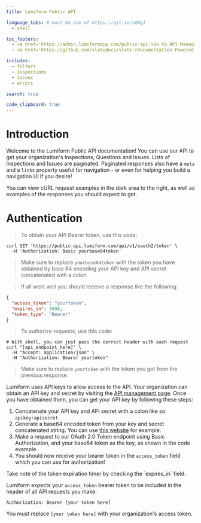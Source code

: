 ```yaml
---
title: Lumiform Public API

language_tabs: # must be one of https://git.io/vQNgJ
  - shell

toc_footers:
  - <a href='https://admin.lumiformapp.com/public-api'>Go to API Management Page</a>
  - <a href='https://github.com/slatedocs/slate'>Documentation Powered by Slate</a>

includes:
  - filters
  - inspections 
  - issues
  - errors

search: true

code_clipboard: true
---
```


# Introduction

Welcome to the Lumiform Public API documentation! You can use our API to get your organization's Inspections, Questions and Issues.
Lists of Inspections and Issues are paginated. Paginated responses also have a `meta` and a `links` property 
useful for navigation - or even for helping you build a navigation UI if you desire!
 
You can view cURL request examples in the dark area to the right, as well as examples of the responses you should expect to get.

# Authentication

> To obtain your API Bearer token, use this code:

```shell
curl GET 'https://public-api.lumiform.com/api/v1/oauth2/token' \
  -H 'Authorization: Basic yourbase64token'
```

> Make sure to replace `yourbase64token` with the token you have obtained by base 64 encoding your API key and API secret concatenated with a colon.

> If all went well you should receive a response like the following:

```json
{
  "access_token": "yourtoken",
  "expires_in": 3600,
  "token_type": "Bearer"
}
```

> To authorize requests, use this code:

```shell
# With shell, you can just pass the correct header with each request
curl "[api_endpoint_here]" \
  -H "Accept: application/json" \
  -H "Authorization: Bearer yourtoken"
```

> Make sure to replace `yourtoken` with the token you got from the previous response.

Lumiform uses API keys to allow access to the API. Your organization can obtain an API key and secret by visiting the [API management page](https://admin.lumiformapp.com/public-api).
Once you have obtained them, you can get your API key by following these steps:

1. Concatenate your API key and API secret with a colon like so: `apikey:apisecret`
2. Generate a base64 encoded token from your key and secret concatenated string. You can use [this website](https://www.base64encode.org/) for example.
3. Make a request to our OAuth 2.0 Token endpoint using Basic Authorization, and your base64 token as the key, as shown in the code example.
4. You should now receive your bearer token in the `access_token` field which you can use for authorization!

<aside class="notice">
Take note of the token expiration timer by checking the `expires_in` field.
</aside>

Lumiform expects your `access_token` bearer token to be included in the header of all API requests you make:

`Authorization: Bearer [your token here]`

<aside class="notice">
You must replace <code>[your token here]</code> with your organization's access token.
</aside>

